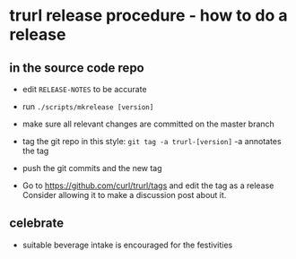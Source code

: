 <!--
Copyright (C) Daniel Stenberg, <daniel@haxx.se>, et al.

SPDX-License-Identifier: curl
-->

trurl release procedure - how to do a release
==============================================

in the source code repo
-----------------------

- edit `RELEASE-NOTES` to be accurate

- run `./scripts/mkrelease [version]`

- make sure all relevant changes are committed on the master branch

- tag the git repo in this style: `git tag -a trurl-[version]` -a annotates
  the tag

- push the git commits and the new tag

- Go to https://github.com/curl/trurl/tags and edit the tag as a release
  Consider allowing it to make a discussion post about it.

celebrate
---------

- suitable beverage intake is encouraged for the festivities
